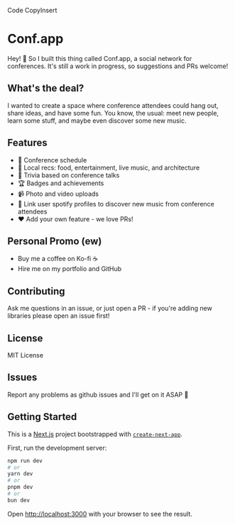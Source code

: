 Code
CopyInsert

# Conf.app

Hey! 👋 So I built this thing called Conf.app, a social network for conferences. It's still a work in progress, so suggestions and PRs welcome!

## What's the deal?

I wanted to create a space where conference attendees could hang out, share ideas, and have some fun. You know, the usual: meet new people, learn some stuff, and maybe even discover some new music.

## Features

- 📅 Conference schedule
- 🍔 Local recs: food, entertainment, live music, and architecture
- 🤔 Trivia based on conference talks
- 🏆 Badges and achievements
- 📹 Photo and video uploads
- 🎵 Link user spotify profiles to discover new music from conference attendees
- ❤️ Add your own feature - we love PRs!

## Personal Promo (ew)

- Buy me a coffee on Ko-fi ☕️
- Hire me on my portfolio and GitHub

## Contributing

Ask me questions in an issue, or just open a PR - if you're adding new libraries please open an issue first!

## License

MIT License

## Issues

Report any problems as github issues and I'll get on it ASAP 🚨

## Getting Started

This is a [Next.js](https://nextjs.org) project bootstrapped with [`create-next-app`](https://nextjs.org/docs/pages/api-reference/create-next-app).

First, run the development server:

```bash
npm run dev
# or
yarn dev
# or
pnpm dev
# or
bun dev
```

Open [http://localhost:3000](http://localhost:3000) with your browser to see the result.
